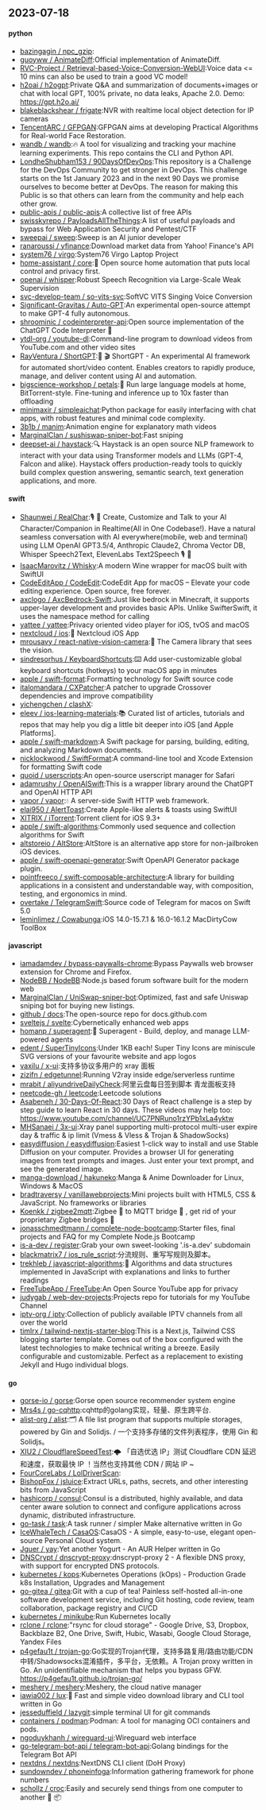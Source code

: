 ## 2023-07-18

#### python
* [bazingagin / npc_gzip](https://github.com/bazingagin/npc_gzip):
* [guoyww / AnimateDiff](https://github.com/guoyww/AnimateDiff):Official implementation of AnimateDiff.
* [RVC-Project / Retrieval-based-Voice-Conversion-WebUI](https://github.com/RVC-Project/Retrieval-based-Voice-Conversion-WebUI):Voice data <= 10 mins can also be used to train a good VC model!
* [h2oai / h2ogpt](https://github.com/h2oai/h2ogpt):Private Q&A and summarization of documents+images or chat with local GPT, 100% private, no data leaks, Apache 2.0. Demo: https://gpt.h2o.ai/
* [blakeblackshear / frigate](https://github.com/blakeblackshear/frigate):NVR with realtime local object detection for IP cameras
* [TencentARC / GFPGAN](https://github.com/TencentARC/GFPGAN):GFPGAN aims at developing Practical Algorithms for Real-world Face Restoration.
* [wandb / wandb](https://github.com/wandb/wandb):🔥
A tool for visualizing and tracking your machine learning experiments. This repo contains the CLI and Python API.
* [LondheShubham153 / 90DaysOfDevOps](https://github.com/LondheShubham153/90DaysOfDevOps):This repository is a Challenge for the DevOps Community to get stronger in DevOps. This challenge starts on the 1st January 2023 and in the next 90 Days we promise ourselves to become better at DevOps. The reason for making this Public is so that others can learn from the community and help each other grow.
* [public-apis / public-apis](https://github.com/public-apis/public-apis):A collective list of free APIs
* [swisskyrepo / PayloadsAllTheThings](https://github.com/swisskyrepo/PayloadsAllTheThings):A list of useful payloads and bypass for Web Application Security and Pentest/CTF
* [sweepai / sweep](https://github.com/sweepai/sweep):Sweep is an AI junior developer
* [ranaroussi / yfinance](https://github.com/ranaroussi/yfinance):Download market data from Yahoo! Finance's API
* [system76 / virgo](https://github.com/system76/virgo):System76 Virgo Laptop Project
* [home-assistant / core](https://github.com/home-assistant/core):🏡
Open source home automation that puts local control and privacy first.
* [openai / whisper](https://github.com/openai/whisper):Robust Speech Recognition via Large-Scale Weak Supervision
* [svc-develop-team / so-vits-svc](https://github.com/svc-develop-team/so-vits-svc):SoftVC VITS Singing Voice Conversion
* [Significant-Gravitas / Auto-GPT](https://github.com/Significant-Gravitas/Auto-GPT):An experimental open-source attempt to make GPT-4 fully autonomous.
* [shroominic / codeinterpreter-api](https://github.com/shroominic/codeinterpreter-api):Open source implementation of the ChatGPT Code Interpreter
👾
* [ytdl-org / youtube-dl](https://github.com/ytdl-org/youtube-dl):Command-line program to download videos from YouTube.com and other video sites
* [RayVentura / ShortGPT](https://github.com/RayVentura/ShortGPT):🚀
🎬
ShortGPT - An experimental AI framework for automated short/video content. Enables creators to rapidly produce, manage, and deliver content using AI and automation.
* [bigscience-workshop / petals](https://github.com/bigscience-workshop/petals):🌸
Run large language models at home, BitTorrent-style. Fine-tuning and inference up to 10x faster than offloading
* [minimaxir / simpleaichat](https://github.com/minimaxir/simpleaichat):Python package for easily interfacing with chat apps, with robust features and minimal code complexity.
* [3b1b / manim](https://github.com/3b1b/manim):Animation engine for explanatory math videos
* [MarginalClan / sushiswap-sniper-bot](https://github.com/MarginalClan/sushiswap-sniper-bot):Fast sniping
* [deepset-ai / haystack](https://github.com/deepset-ai/haystack):🔍
Haystack is an open source NLP framework to interact with your data using Transformer models and LLMs (GPT-4, Falcon and alike). Haystack offers production-ready tools to quickly build complex question answering, semantic search, text generation applications, and more.

#### swift
* [Shaunwei / RealChar](https://github.com/Shaunwei/RealChar):🎙️
🤖
Create, Customize and Talk to your AI Character/Companion in Realtime(All in One Codebase!). Have a natural seamless conversation with AI everywhere(mobile, web and terminal) using LLM OpenAI GPT3.5/4, Anthropic Claude2, Chroma Vector DB, Whisper Speech2Text, ElevenLabs Text2Speech
🎙️
🤖
* [IsaacMarovitz / Whisky](https://github.com/IsaacMarovitz/Whisky):A modern Wine wrapper for macOS built with SwiftUI
* [CodeEditApp / CodeEdit](https://github.com/CodeEditApp/CodeEdit):CodeEdit App for macOS – Elevate your code editing experience. Open source, free forever.
* [axclogo / AxcBedrock-Swift](https://github.com/axclogo/AxcBedrock-Swift):Just like bedrock in Minecraft, it supports upper-layer development and provides basic APIs. Unlike SwifterSwift, it uses the namespace method for calling
* [yattee / yattee](https://github.com/yattee/yattee):Privacy oriented video player for iOS, tvOS and macOS
* [nextcloud / ios](https://github.com/nextcloud/ios):📱
Nextcloud iOS App
* [mrousavy / react-native-vision-camera](https://github.com/mrousavy/react-native-vision-camera):📸
The Camera library that sees the vision.
* [sindresorhus / KeyboardShortcuts](https://github.com/sindresorhus/KeyboardShortcuts):⌨️
Add user-customizable global keyboard shortcuts (hotkeys) to your macOS app in minutes
* [apple / swift-format](https://github.com/apple/swift-format):Formatting technology for Swift source code
* [italomandara / CXPatcher](https://github.com/italomandara/CXPatcher):A patcher to upgrade Crossover dependencies and improve compatibility
* [yichengchen / clashX](https://github.com/yichengchen/clashX):
* [eleev / ios-learning-materials](https://github.com/eleev/ios-learning-materials):📚
Curated list of articles, tutorials and repos that may help you dig a little bit deeper into iOS [and Apple Platforms].
* [apple / swift-markdown](https://github.com/apple/swift-markdown):A Swift package for parsing, building, editing, and analyzing Markdown documents.
* [nicklockwood / SwiftFormat](https://github.com/nicklockwood/SwiftFormat):A command-line tool and Xcode Extension for formatting Swift code
* [quoid / userscripts](https://github.com/quoid/userscripts):An open-source userscript manager for Safari
* [adamrushy / OpenAISwift](https://github.com/adamrushy/OpenAISwift):This is a wrapper library around the ChatGPT and OpenAI HTTP API
* [vapor / vapor](https://github.com/vapor/vapor):💧
A server-side Swift HTTP web framework.
* [elai950 / AlertToast](https://github.com/elai950/AlertToast):Create Apple-like alerts & toasts using SwiftUI
* [XITRIX / iTorrent](https://github.com/XITRIX/iTorrent):Torrent client for iOS 9.3+
* [apple / swift-algorithms](https://github.com/apple/swift-algorithms):Commonly used sequence and collection algorithms for Swift
* [altstoreio / AltStore](https://github.com/altstoreio/AltStore):AltStore is an alternative app store for non-jailbroken iOS devices.
* [apple / swift-openapi-generator](https://github.com/apple/swift-openapi-generator):Swift OpenAPI Generator package plugin.
* [pointfreeco / swift-composable-architecture](https://github.com/pointfreeco/swift-composable-architecture):A library for building applications in a consistent and understandable way, with composition, testing, and ergonomics in mind.
* [overtake / TelegramSwift](https://github.com/overtake/TelegramSwift):Source code of Telegram for macos on Swift 5.0
* [leminlimez / Cowabunga](https://github.com/leminlimez/Cowabunga):iOS 14.0-15.7.1 & 16.0-16.1.2 MacDirtyCow ToolBox

#### javascript
* [iamadamdev / bypass-paywalls-chrome](https://github.com/iamadamdev/bypass-paywalls-chrome):Bypass Paywalls web browser extension for Chrome and Firefox.
* [NodeBB / NodeBB](https://github.com/NodeBB/NodeBB):Node.js based forum software built for the modern web
* [MarginalClan / UniSwap-sniper-bot](https://github.com/MarginalClan/UniSwap-sniper-bot):Optimized, fast and safe Uniswap sniping bot for buying new listings.
* [github / docs](https://github.com/github/docs):The open-source repo for docs.github.com
* [sveltejs / svelte](https://github.com/sveltejs/svelte):Cybernetically enhanced web apps
* [homanp / superagent](https://github.com/homanp/superagent):🥷
Superagent - Build, deploy, and manage LLM-powered agents
* [edent / SuperTinyIcons](https://github.com/edent/SuperTinyIcons):Under 1KB each! Super Tiny Icons are miniscule SVG versions of your favourite website and app logos
* [vaxilu / x-ui](https://github.com/vaxilu/x-ui):支持多协议多用户的 xray 面板
* [zizifn / edgetunnel](https://github.com/zizifn/edgetunnel):Running V2ray inside edge/serverless runtime
* [mrabit / aliyundriveDailyCheck](https://github.com/mrabit/aliyundriveDailyCheck):阿里云盘每日签到脚本 青龙面板支持
* [neetcode-gh / leetcode](https://github.com/neetcode-gh/leetcode):Leetcode solutions
* [Asabeneh / 30-Days-Of-React](https://github.com/Asabeneh/30-Days-Of-React):30 Days of React challenge is a step by step guide to learn React in 30 days. These videos may help too: https://www.youtube.com/channel/UC7PNRuno1rzYPb1xLa4yktw
* [MHSanaei / 3x-ui](https://github.com/MHSanaei/3x-ui):Xray panel supporting multi-protocol multi-user expire day & traffic & ip limit (Vmess & Vless & Trojan & ShadowSocks)
* [easydiffusion / easydiffusion](https://github.com/easydiffusion/easydiffusion):Easiest 1-click way to install and use Stable Diffusion on your computer. Provides a browser UI for generating images from text prompts and images. Just enter your text prompt, and see the generated image.
* [manga-download / hakuneko](https://github.com/manga-download/hakuneko):Manga & Anime Downloader for Linux, Windows & MacOS
* [bradtraversy / vanillawebprojects](https://github.com/bradtraversy/vanillawebprojects):Mini projects built with HTML5, CSS & JavaScript. No frameworks or libraries
* [Koenkk / zigbee2mqtt](https://github.com/Koenkk/zigbee2mqtt):Zigbee
🐝
to MQTT bridge
🌉
, get rid of your proprietary Zigbee bridges
🔨
* [jonasschmedtmann / complete-node-bootcamp](https://github.com/jonasschmedtmann/complete-node-bootcamp):Starter files, final projects and FAQ for my Complete Node.js Bootcamp
* [is-a-dev / register](https://github.com/is-a-dev/register):Grab your own sweet-looking '.is-a.dev' subdomain
* [blackmatrix7 / ios_rule_script](https://github.com/blackmatrix7/ios_rule_script):分流规则、重写写规则及脚本。
* [trekhleb / javascript-algorithms](https://github.com/trekhleb/javascript-algorithms):📝
Algorithms and data structures implemented in JavaScript with explanations and links to further readings
* [FreeTubeApp / FreeTube](https://github.com/FreeTubeApp/FreeTube):An Open Source YouTube app for privacy
* [judygab / web-dev-projects](https://github.com/judygab/web-dev-projects):Projects repo for tutorials for my YouTube Channel
* [iptv-org / iptv](https://github.com/iptv-org/iptv):Collection of publicly available IPTV channels from all over the world
* [timlrx / tailwind-nextjs-starter-blog](https://github.com/timlrx/tailwind-nextjs-starter-blog):This is a Next.js, Tailwind CSS blogging starter template. Comes out of the box configured with the latest technologies to make technical writing a breeze. Easily configurable and customizable. Perfect as a replacement to existing Jekyll and Hugo individual blogs.

#### go
* [gorse-io / gorse](https://github.com/gorse-io/gorse):Gorse open source recommender system engine
* [Mrs4s / go-cqhttp](https://github.com/Mrs4s/go-cqhttp):cqhttp的golang实现，轻量、原生跨平台.
* [alist-org / alist](https://github.com/alist-org/alist):🗂️
A file list program that supports multiple storages, powered by Gin and Solidjs. / 一个支持多存储的文件列表程序，使用 Gin 和 Solidjs。
* [XIU2 / CloudflareSpeedTest](https://github.com/XIU2/CloudflareSpeedTest):🌩
「自选优选 IP」测试 Cloudflare CDN 延迟和速度，获取最快 IP ！当然也支持其他 CDN / 网站 IP ~
* [FourCoreLabs / LolDriverScan](https://github.com/FourCoreLabs/LolDriverScan):
* [BishopFox / jsluice](https://github.com/BishopFox/jsluice):Extract URLs, paths, secrets, and other interesting bits from JavaScript
* [hashicorp / consul](https://github.com/hashicorp/consul):Consul is a distributed, highly available, and data center aware solution to connect and configure applications across dynamic, distributed infrastructure.
* [go-task / task](https://github.com/go-task/task):A task runner / simpler Make alternative written in Go
* [IceWhaleTech / CasaOS](https://github.com/IceWhaleTech/CasaOS):CasaOS - A simple, easy-to-use, elegant open-source Personal Cloud system.
* [Jguer / yay](https://github.com/Jguer/yay):Yet another Yogurt - An AUR Helper written in Go
* [DNSCrypt / dnscrypt-proxy](https://github.com/DNSCrypt/dnscrypt-proxy):dnscrypt-proxy 2 - A flexible DNS proxy, with support for encrypted DNS protocols.
* [kubernetes / kops](https://github.com/kubernetes/kops):Kubernetes Operations (kOps) - Production Grade k8s Installation, Upgrades and Management
* [go-gitea / gitea](https://github.com/go-gitea/gitea):Git with a cup of tea! Painless self-hosted all-in-one software development service, including Git hosting, code review, team collaboration, package registry and CI/CD
* [kubernetes / minikube](https://github.com/kubernetes/minikube):Run Kubernetes locally
* [rclone / rclone](https://github.com/rclone/rclone):"rsync for cloud storage" - Google Drive, S3, Dropbox, Backblaze B2, One Drive, Swift, Hubic, Wasabi, Google Cloud Storage, Yandex Files
* [p4gefau1t / trojan-go](https://github.com/p4gefau1t/trojan-go):Go实现的Trojan代理，支持多路复用/路由功能/CDN中转/Shadowsocks混淆插件，多平台，无依赖。A Trojan proxy written in Go. An unidentifiable mechanism that helps you bypass GFW. https://p4gefau1t.github.io/trojan-go/
* [meshery / meshery](https://github.com/meshery/meshery):Meshery, the cloud native manager
* [iawia002 / lux](https://github.com/iawia002/lux):👾
Fast and simple video download library and CLI tool written in Go
* [jesseduffield / lazygit](https://github.com/jesseduffield/lazygit):simple terminal UI for git commands
* [containers / podman](https://github.com/containers/podman):Podman: A tool for managing OCI containers and pods.
* [ngoduykhanh / wireguard-ui](https://github.com/ngoduykhanh/wireguard-ui):Wireguard web interface
* [go-telegram-bot-api / telegram-bot-api](https://github.com/go-telegram-bot-api/telegram-bot-api):Golang bindings for the Telegram Bot API
* [nextdns / nextdns](https://github.com/nextdns/nextdns):NextDNS CLI client (DoH Proxy)
* [sundowndev / phoneinfoga](https://github.com/sundowndev/phoneinfoga):Information gathering framework for phone numbers
* [schollz / croc](https://github.com/schollz/croc):Easily and securely send things from one computer to another
🐊
📦
